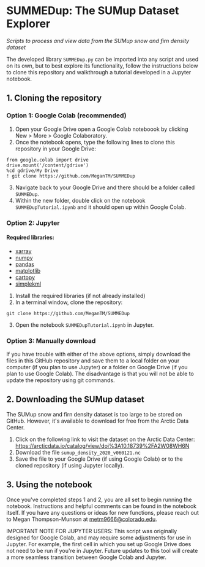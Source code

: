 # SUMMEDup: The SUMup Dataset Explorer
_Scripts to process and view data from the SUMup snow and firn density dataset_

The developed library `SUMMEDup.py` can be imported into any script and used on its own, but to best explore its functionality, follow the instructions below to clone this repository and walkthrough a tutorial developed in a Jupyter notebook.

## 1. Cloning the repository

### Option 1: Google Colab (recommended)

1. Open your Google Drive open a Google Colab noteboook by clicking New > More > Google Colaboratory.
3. Once the notebook opens, type the following lines to clone this repository in your Google Drive:

```
from google.colab import drive
drive.mount('/content/gdrive')
%cd gdrive/My Drive
! git clone https://github.com/MeganTM/SUMMEDup
```
3. Navigate back to your Google Drive and there should be a folder called `SUMMEDup`.
4. Within the new folder, double click on the notebook `SUMMEDupTutorial.ipynb` and it should open up within Google Colab.


### Option 2: Jupyter

#### Required libraries:
* [xarray](http://xarray.pydata.org/en/stable/getting-started-guide/installing.html)
* [numpy](https://numpy.org/install/)
* [pandas](https://pandas.pydata.org/docs/getting_started/install.html)
* [matplotlib](https://matplotlib.org/stable/)
* [cartopy](https://scitools.org.uk/cartopy/docs/latest/installing.html)
* [simplekml](https://pypi.org/project/simplekml/)

1. Install the required libraries (if not already installed)
2. In a terminal window, clone the repository:
```
git clone https://github.com/MeganTM/SUMMEDup
```
3. Open the notebook `SUMMEDupTutorial.ipynb` in Jupyter.


### Option 3: Manually download
If you have trouble with either of the above options, simply download the files in this GitHub repository and save them to a local folder on your computer (if you plan to use Jupyter) or a folder on Google Drive (if you plan to use Google Colab). The disadvantage is that you will not be able to update the repository using git commands.


## 2. Downloading the SUMup dataset

The SUMup snow and firn density dataset is too large to be stored on GitHub. However, it's available to download for free from the Arctic Data Center.
1. Click on the following link to visit the dataset on the Arctic Data Center: https://arcticdata.io/catalog/view/doi%3A10.18739%2FA2W08WH6N
2. Download the file `sumup_density_2020_v060121.nc`
3. Save the file to your Google Drive (if using Google Colab) or to the cloned repository (if using Jupyter locally).


## 3. Using the notebook
Once you've completed steps 1 and 2, you are all set to begin running the notebook. Instructions and helpful comments can be found in the notebook itself. If you have any questions or ideas for new functions, please reach out to Megan Thompson-Munson at metm9666@colorado.edu.

IMPORTANT NOTE FOR JUPYTER USERS: This script was originally designed for Google Colab, and may require some adjustments for use in Jupyter. For example, the first cell in which you set up Google Drive does not need to be run if you're in Jupyter. Future updates to this tool will create a more seamless transition between Google Colab and Jupyter.
